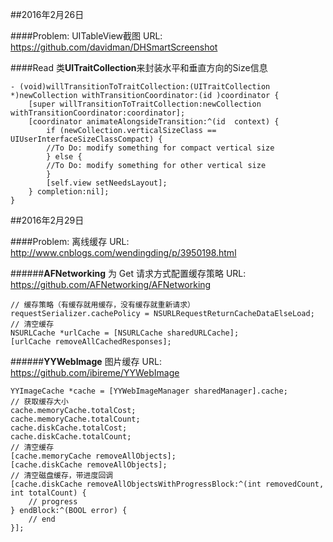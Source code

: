 ##2016年2月26日

####Problem: UITableView截图
URL: https://github.com/davidman/DHSmartScreenshot

####Read
类**UITraitCollection**来封装水平和垂直方向的Size信息
```
- (void)willTransitionToTraitCollection:(UITraitCollection *)newCollection withTransitionCoordinator:(id )coordinator {
    [super willTransitionToTraitCollection:newCollection withTransitionCoordinator:coordinator];
    [coordinator animateAlongsideTransition:^(id  context) {
        if (newCollection.verticalSizeClass == UIUserInterfaceSizeClassCompact) {
        //To Do: modify something for compact vertical size
        } else {
        //To Do: modify something for other vertical size
        }
        [self.view setNeedsLayout];
    } completion:nil];
}
```

##2016年2月29日

####Problem: 离线缓存
URL: http://www.cnblogs.com/wendingding/p/3950198.html

######**AFNetworking** 为 Get 请求方式配置缓存策略
URL: https://github.com/AFNetworking/AFNetworking
``` 
// 缓存策略（有缓存就用缓存，没有缓存就重新请求）    
requestSerializer.cachePolicy = NSURLRequestReturnCacheDataElseLoad;    
// 清空缓存
NSURLCache *urlCache = [NSURLCache sharedURLCache];
[urlCache removeAllCachedResponses];
```
######**YYWebImage** 图片缓存
URL: https://github.com/ibireme/YYWebImage
``` 
YYImageCache *cache = [YYWebImageManager sharedManager].cache;
// 获取缓存大小
cache.memoryCache.totalCost;
cache.memoryCache.totalCount;
cache.diskCache.totalCost;
cache.diskCache.totalCount;
// 清空缓存
[cache.memoryCache removeAllObjects];
[cache.diskCache removeAllObjects];
// 清空磁盘缓存，带进度回调
[cache.diskCache removeAllObjectsWithProgressBlock:^(int removedCount, int totalCount) {
    // progress
} endBlock:^(BOOL error) {
    // end
}];
```